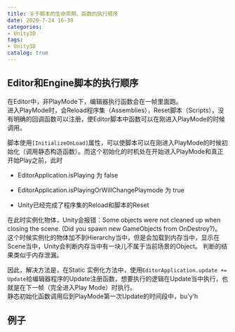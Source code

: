 ```yaml
---
title: 关于脚本的生命周期、函数的执行顺序
date: 2020-7-24 16-39
categories:
- Unity3D
tags:
- Unity3D
catalog: true
---
```


## Editor和Engine脚本的执行顺序

在Editor中，非PlayMode下，编辑器执行函数会在一帧里面跑。   
进入PlayMode时，会Reload程序集（Assemblies），Reset脚本（Scripts），没有明确的回调函数可以注册，使Editor脚本中函数可以在刚进入PlayMode的时候调用。

脚本使用`[InitializeOnLoad]`属性，可以使脚本可以在刚进入PlayMode的时候初始化（调用静态构造函数）。而这个初始化的时机处在开始进入PlayMode和真正开始Play之前，此时

  * EditorApplication.isPlaying 为 false

  * EditorApplication.isPlayingOrWillChangePlaymode 为 true

  * Unity已经完成了程序集的Reload和脚本的Reset

在此时实例化物体，Unity会报错：Some objects were not cleaned up when closing the scene. (Did you spawn new GameObjects from OnDestroy?)。   
这个时候实例化的物体加不到Hierarchy当中，但是会加载到内存当中，显示在Scene当中，Unity会判断内存当中有一块儿不属于当前场景的Object。 判断的结果类似于内存泄漏。

因此，解决方法是，在Static 实例化方法中，使用`EditorApplication.update += Update`给编辑器程序的Update注册函数，想要执行的逻辑在Update当中执行，也就是在下一帧（完全进入Play Mode）时执行。   
静态初始化函数调用后到PlayMode第一次Update的时间段中，bu’y’h

## 例子

```csharp 

``` 

